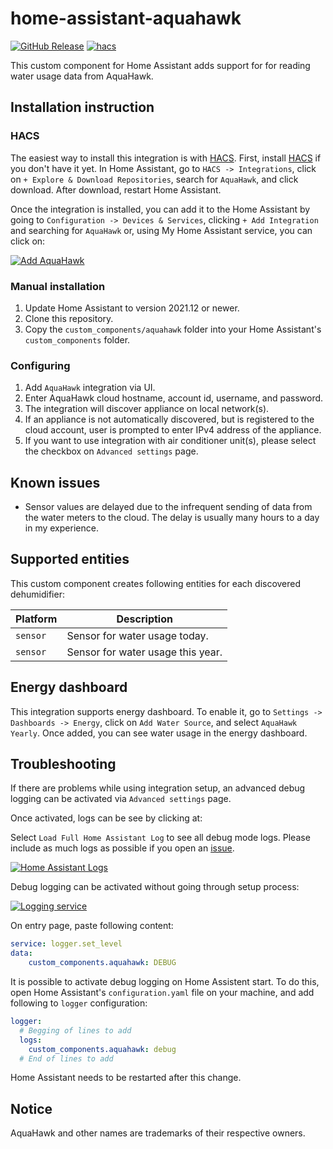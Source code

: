 # home-assistant-aquahawk
[![GitHub Release][releases-shield]][releases]
[![hacs][hacsbadge]][hacs]

This custom component for Home Assistant adds support for for reading water usage data from AquaHawk.

## Installation instruction

### HACS
The easiest way to install this integration is with [HACS][hacs]. First, install [HACS][hacs-download] if you don't have it yet. In Home Assistant, go to `HACS -> Integrations`, click on `+ Explore & Download Repositories`, search for `AquaHawk`, and click download. After download, restart Home Assistant.

Once the integration is installed, you can add it to the Home Assistant by going to `Configuration -> Devices & Services`, clicking `+ Add Integration` and searching for `AquaHawk` or, using My Home Assistant service, you can click on:

[![Add AquaHawk][add-integration-badge]][add-integration]

### Manual installation
1. Update Home Assistant to version 2021.12 or newer.
2. Clone this repository.
3. Copy the `custom_components/aquahawk` folder into your Home Assistant's `custom_components` folder.

### Configuring
1. Add `AquaHawk` integration via UI.
2. Enter AquaHawk cloud hostname, account id, username, and password.
3. The integration will discover appliance on local network(s).
4. If an appliance is not automatically discovered, but is registered to the cloud account, user is prompted to enter IPv4 address of the appliance.
5. If you want to use integration with air conditioner unit(s), please select the checkbox on `Advanced settings` page.

## Known issues

* Sensor values are delayed due to the infrequent sending of data from the water meters to the cloud. The delay is usually many hours to a day in my experience.

## Supported entities

This custom component creates following entities for each discovered dehumidifier:

Platform | Description
-- | --
`sensor` | Sensor for water usage today.
`sensor` | Sensor for water usage this year.

## Energy dashboard

This integration supports energy dashboard. To enable it, go to `Settings -> Dashboards -> Energy`, click on `Add Water Source`, and select `AquaHawk Yearly`. Once added, you can see water usage in the energy dashboard.

## Troubleshooting

If there are problems while using integration setup, an advanced debug logging can be activated via `Advanced settings` page.

Once activated, logs can be see by clicking at:

Select `Load Full Home Assistant Log` to see all debug mode logs. Please include as much logs as possible if you open an [issue](https://github.com/ablyler/home-assistant-aquahawk/issues/new?assignees=&labels=&template=issue.md).

[![Home Assistant Logs][ha-logs-badge]][ha-logs]

Debug logging can be activated without going through setup process:

[![Logging service][ha-service-badge]][ha-service]

On entry page, paste following content:

```yaml
service: logger.set_level
data:
    custom_components.aquahawk: DEBUG
```

It is possible to activate debug logging on Home Assistent start. To do this, open Home Assistant's `configuration.yaml` file on your machine, and add following to `logger` configuration:

```yaml
logger:
  # Begging of lines to add
  logs:
    custom_components.aquahawk: debug
  # End of lines to add
```

Home Assistant needs to be restarted after this change.




## Notice

AquaHawk and other names are trademarks of their respective owners.

[add-integration]: https://my.home-assistant.io/redirect/config_flow_start?domain=aquahawk
[add-integration-badge]: https://my.home-assistant.io/badges/config_flow_start.svg
[hacs]: https://hacs.xyz
[hacs-download]: https://hacs.xyz/docs/setup/download
[hacsbadge]: https://img.shields.io/badge/HACS-Default-blue.svg?style=flat
[ha-logs]: https://my.home-assistant.io/redirect/logs
[ha-logs-badge]: https://my.home-assistant.io/badges/logs.svg
[ha-service]: https://my.home-assistant.io/redirect/developer_call_service/?service=logger.set_level
[ha-service-badge]: https://my.home-assistant.io/badges/developer_call_service.svg
[releases-shield]: https://img.shields.io/github/release/ablyler/home-assistant-aquahawk.svg?style=flat
[releases]: https://github.com/ablyler/home-assistant-aquahawk/releases